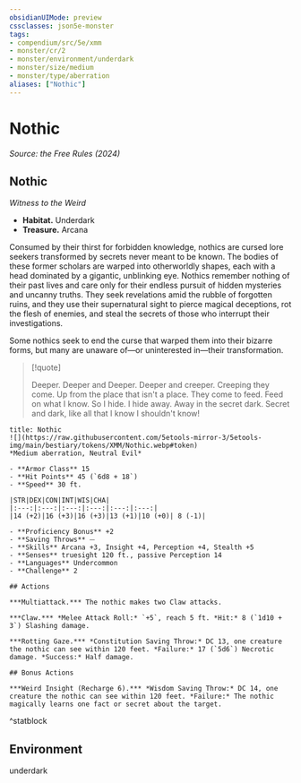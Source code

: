 ```yaml
---
obsidianUIMode: preview
cssclasses: json5e-monster
tags:
- compendium/src/5e/xmm
- monster/cr/2
- monster/environment/underdark
- monster/size/medium
- monster/type/aberration
aliases: ["Nothic"]
---
```

# Nothic
*Source: the Free Rules (2024)*  

## Nothic

*Witness to the Weird*

- **Habitat.** Underdark  
- **Treasure.** Arcana  

Consumed by their thirst for forbidden knowledge, nothics are cursed lore seekers transformed by secrets never meant to be known. The bodies of these former scholars are warped into otherworldly shapes, each with a head dominated by a gigantic, unblinking eye. Nothics remember nothing of their past lives and care only for their endless pursuit of hidden mysteries and uncanny truths. They seek revelations amid the rubble of forgotten ruins, and they use their supernatural sight to pierce magical deceptions, rot the flesh of enemies, and steal the secrets of those who interrupt their investigations.

Some nothics seek to end the curse that warped them into their bizarre forms, but many are unaware of—or uninterested in—their transformation.

> [!quote]  
> 
> Deeper. Deeper and Deeper. Deeper and creeper. Creeping they come. Up from the place that isn't a place. They come to feed. Feed on what I know. So I hide. I hide away. Away in the secret dark. Secret and dark, like all that I know I shouldn't know!


```ad-statblock
title: Nothic
![](https://raw.githubusercontent.com/5etools-mirror-3/5etools-img/main/bestiary/tokens/XMM/Nothic.webp#token)
*Medium aberration, Neutral Evil*

- **Armor Class** 15
- **Hit Points** 45 (`6d8 + 18`)
- **Speed** 30 ft.

|STR|DEX|CON|INT|WIS|CHA|
|:---:|:---:|:---:|:---:|:---:|:---:|
|14 (+2)|16 (+3)|16 (+3)|13 (+1)|10 (+0)| 8 (-1)|

- **Proficiency Bonus** +2
- **Saving Throws** ⏤
- **Skills** Arcana +3, Insight +4, Perception +4, Stealth +5
- **Senses** truesight 120 ft., passive Perception 14
- **Languages** Undercommon
- **Challenge** 2

## Actions

***Multiattack.*** The nothic makes two Claw attacks.

***Claw.*** *Melee Attack Roll:* `+5`, reach 5 ft. *Hit:* 8 (`1d10 + 3`) Slashing damage.

***Rotting Gaze.*** *Constitution Saving Throw:* DC 13, one creature the nothic can see within 120 feet. *Failure:* 17 (`5d6`) Necrotic damage. *Success:* Half damage.

## Bonus Actions

***Weird Insight (Recharge 6).*** *Wisdom Saving Throw:* DC 14, one creature the nothic can see within 120 feet. *Failure:* The nothic magically learns one fact or secret about the target.
```
^statblock

## Environment

underdark